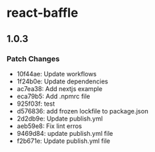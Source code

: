 # react-baffle

## 1.0.3

### Patch Changes

- 10f44ae: Update workflows
- 1f24b0e: Update dependencies
- ac7ea38: Add nextjs example
- eca79b5: Add .npmrc file
- 925f03f: test
- d576836: add frozen lockfile to package.json
- 2d2db9e: Update publish.yml
- aeb59e8: Fix lint erros
- 9469d84: update publish.yml file
- f2b671e: Update publish.yml file

